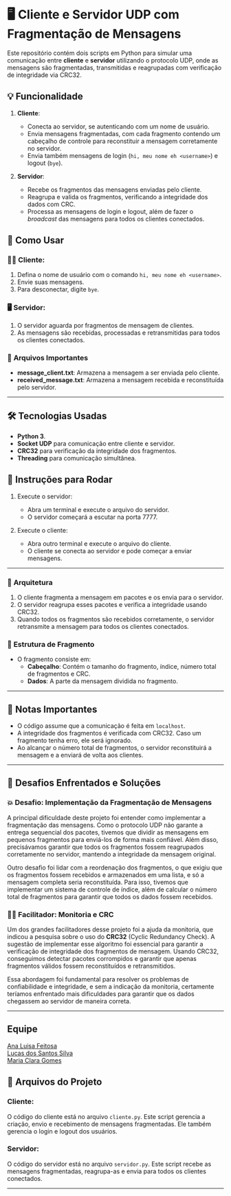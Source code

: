 # 🖥️ **Cliente e Servidor UDP com Fragmentação de Mensagens** 

Este repositório contém dois scripts em Python para simular uma comunicação entre **cliente** e **servidor** utilizando o protocolo UDP, onde as mensagens são fragmentadas, transmitidas e reagrupadas com verificação de integridade via CRC32.

## 💡 **Funcionalidade**

1. **Cliente**: 
   - Conecta ao servidor, se autenticando com um nome de usuário.
   - Envia mensagens fragmentadas, com cada fragmento contendo um cabeçalho de controle para reconstituir a mensagem corretamente no servidor.
   - Envia também mensagens de login (`hi, meu nome eh <username>`) e logout (`bye`).

2. **Servidor**:
   - Recebe os fragmentos das mensagens enviadas pelo cliente.
   - Reagrupa e valida os fragmentos, verificando a integridade dos dados com CRC.
   - Processa as mensagens de login e logout, além de fazer o *broadcast* das mensagens para todos os clientes conectados.

## 🚀 **Como Usar**

### 🧑‍💻 **Cliente**:
1. Defina o nome de usuário com o comando `hi, meu nome eh <username>`.
2. Envie suas mensagens.
3. Para desconectar, digite `bye`.

### 🖥️ **Servidor**:
1. O servidor aguarda por fragmentos de mensagem de clientes.
2. As mensagens são recebidas, processadas e retransmitidas para todos os clientes conectados.

### 💾 **Arquivos Importantes**
- **message_client.txt**: Armazena a mensagem a ser enviada pelo cliente.
- **received_message.txt**: Armazena a mensagem recebida e reconstituída pelo servidor.

---

## 🛠️ **Tecnologias Usadas**
- **Python 3**.
- **Socket UDP** para comunicação entre cliente e servidor.
- **CRC32** para verificação da integridade dos fragmentos.
- **Threading** para comunicação simultânea.

## 🔧 **Instruções para Rodar**

1. Execute o servidor:
   - Abra um terminal e execute o arquivo do servidor.
   - O servidor começará a escutar na porta 7777.

2. Execute o cliente:
   - Abra outro terminal e execute o arquivo do cliente.
   - O cliente se conecta ao servidor e pode começar a enviar mensagens.

---

### 🎨 **Arquitetura**
1. O cliente fragmenta a mensagem em pacotes e os envia para o servidor.
2. O servidor reagrupa esses pacotes e verifica a integridade usando CRC32.
3. Quando todos os fragmentos são recebidos corretamente, o servidor retransmite a mensagem para todos os clientes conectados.

### 📜 **Estrutura de Fragmento**
- O fragmento consiste em:
  - **Cabeçalho**: Contém o tamanho do fragmento, índice, número total de fragmentos e CRC.
  - **Dados**: A parte da mensagem dividida no fragmento.

---

## 📌 **Notas Importantes**
- O código assume que a comunicação é feita em `localhost`.
- A integridade dos fragmentos é verificada com CRC32. Caso um fragmento tenha erro, ele será ignorado.
- Ao alcançar o número total de fragmentos, o servidor reconstituirá a mensagem e a enviará de volta aos clientes.

---

## 🧠 **Desafios Enfrentados e Soluções**

### 💥 **Desafio: Implementação da Fragmentação de Mensagens**
A principal dificuldade deste projeto foi entender como implementar a fragmentação das mensagens. Como o protocolo UDP não garante a entrega sequencial dos pacotes, tivemos que dividir as mensagens em pequenos fragmentos para enviá-los de forma mais confiável. Além disso, precisávamos garantir que todos os fragmentos fossem reagrupados corretamente no servidor, mantendo a integridade da mensagem original. 

Outro desafio foi lidar com a reordenação dos fragmentos, o que exigiu que os fragmentos fossem recebidos e armazenados em uma lista, e só a mensagem completa seria reconstituída. Para isso, tivemos que implementar um sistema de controle de índice, além de calcular o número total de fragmentos para garantir que todos os dados fossem recebidos.

### 🧑‍🏫 **Facilitador: Monitoria e CRC**
Um dos grandes facilitadores desse projeto foi a ajuda da monitoria, que indicou a pesquisa sobre o uso do **CRC32** (Cyclic Redundancy Check). A sugestão de implementar esse algoritmo foi essencial para garantir a verificação de integridade dos fragmentos de mensagem. Usando CRC32, conseguimos detectar pacotes corrompidos e garantir que apenas fragmentos válidos fossem reconstituídos e retransmitidos.

Essa abordagem foi fundamental para resolver os problemas de confiabilidade e integridade, e sem a indicação da monitoria, certamente teríamos enfrentado mais dificuldades para garantir que os dados chegassem ao servidor de maneira correta.

---

## **Equipe**
[Ana Luisa Feitosa <alfg>](https://github.com/analuisafeitosa) <br>
[Lucas dos Santos Silva <lss11>](https://github.com/0lucasantos) <br>
[Maria Clara Gomes <mcga>](https://github.com/M4riaclaragomes)


## 📄 **Arquivos do Projeto**

### **Cliente:**
O código do cliente está no arquivo `cliente.py`. Este script gerencia a criação, envio e recebimento de mensagens fragmentadas. Ele também gerencia o login e logout dos usuários.

### **Servidor:**
O código do servidor está no arquivo `servidor.py`. Este script recebe as mensagens fragmentadas, reagrupa-as e envia para todos os clientes conectados.

---
